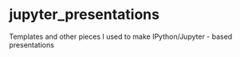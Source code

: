 # jupyter_presentations
Templates and other pieces I used to make IPython/Jupyter - based presentations
